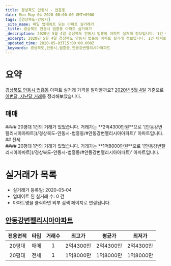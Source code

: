 ```yaml
---
title: 경상북도 안동시 - 법흥동
date: Mon May 04 2020 00:00:00 GMT+0900
tags: [경상북도-안동시]
_site_name: 매일 업데이트 되는 아파트 실거래가
_title: 경상북도 안동시 법흥동 아파트 실거래가
_description: 2020년 5월 4일 경상북도 안동시 법흥동 아파트 실거래 정보입니다. 1건 아파트 정보가 있습니다.
_excerpt: 2020년 5월 4일 경상북도 안동시 법흥동 아파트 실거래 정보입니다. 1건 아파트 정보가 있습니다.
_updated_time: 2020-05-03T15:00:00.000Z
_keywords: 경상북도,안동시,법흥동,안동강변펠리시아아파트
---
```





# 요약
<ins>경상북도 안동시 법흥동</ins> 아파트 실거래 가격을 알아볼까요? <ins>2020년 5월 4일</ins> 기준으로 <ins>이번달, 지난달 거래</ins>를 정리해보았습니다.

## 매매
<div class="container">
<div class="twelve columns" markdown="1">
#### 20평대
1건의 거래가 있었습니다. 거래가는 **2억4300만원**으로 '[안동강변펠리시아아파트](/경상북도-안동시-법흥동/#안동강변펠리시아아파트)' 아파트입니다.
</div>
</div>
## 전세
<div class="container">
<div class="twelve columns" markdown="1">
#### 20평대
1건의 거래가 있었습니다. 거래가는 **1억8000만원**으로 '[안동강변펠리시아아파트](/경상북도-안동시-법흥동/#안동강변펠리시아아파트)' 아파트입니다.
</div>
</div>



# 실거래가 목록
- 실거래가 등록일: 2020-05-04
- 업데이트 된 실거래 수: 0 건
- 아파트명을 클릭하면 외부 검색 페이지로 연결됩니다.

## [안동강변펠리시아아파트](#안동강변펠리시아아파트)

|전용면적|타입|거래수|최고가|평균가|최저가|
|:---:|:---:|:---:|:---:|:---:|:---:|
|20평대|<span class="deal-type-1">매매</span>|1|2억4300만|2억4300만|2억4300만|
|20평대|<span class="deal-type-2">전세</span>|1|1억8000만|1억8000만|1억8000만|

<br/>



